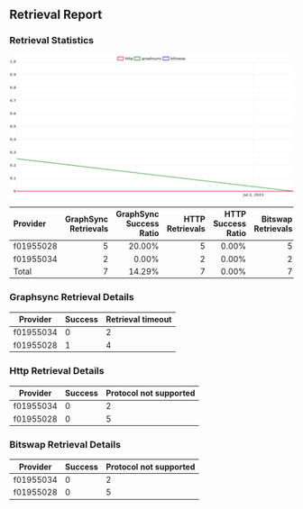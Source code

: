 ## Retrieval Report
### Retrieval Statistics
<img src="https://raw.githubusercontent.com/data-preservation-programs/filplus-checker-assets/main/filecoin-project/filecoin-plus-large-datasets/issues/1733/1688391272209.png"/>

| Provider  | GraphSync Retrievals | GraphSync Success Ratio | HTTP Retrievals | HTTP Success Ratio | Bitswap Retrievals | Bitswap Success Ratio |
| :-------- | -------------------: | ----------------------: | --------------: | -----------------: | -----------------: | --------------------: |
| f01955028 |                    5 |                  20.00% |               5 |              0.00% |                  5 |                 0.00% |
| f01955034 |                    2 |                   0.00% |               2 |              0.00% |                  2 |                 0.00% |
| Total     |                    7 |                  14.29% |               7 |              0.00% |                  7 |                 0.00% |

### Graphsync Retrieval Details
| Provider  | Success | Retrieval timeout |
| --------- | ------- | ----------------- |
| f01955034 | 0       | 2                 |
| f01955028 | 1       | 4                 |

### Http Retrieval Details
| Provider  | Success | Protocol not supported |
| --------- | ------- | ---------------------- |
| f01955034 | 0       | 2                      |
| f01955028 | 0       | 5                      |

### Bitswap Retrieval Details
| Provider  | Success | Protocol not supported |
| --------- | ------- | ---------------------- |
| f01955034 | 0       | 2                      |
| f01955028 | 0       | 5                      |
